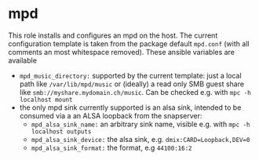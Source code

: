 # mpd

This role installs and configures an mpd on the host. The current configuration template is taken from the package default `mpd.conf` (with all comments an most whitespace removed). These ansible variables are available

* `mpd_music_directory:` supported by the current template: just a local path like `/var/lib/mpd/music` or (ideally) a read only SMB guest share like `smb://myshare.mydomain.ch/music`. Can be checked e.g. with `mpc -h localhost mount`
* the only mpd sink currently supported is an alsa sink, intended to be consumed via a an ALSA loopback from the snapserver: 
    * `mpd_alsa_sink_name:` an arbitrary sink name, visible e.g. with `mpc -h localhost outputs`
    * `mpd_alsa_sink_device:` the alsa sink, e.g. `dmix:CARD=Loopback,DEV=0`
    * `mpd_alsa_sink_format:` the format, e.g `44100:16:2`
